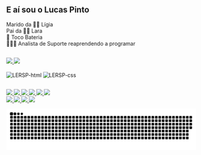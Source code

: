 ## E aí sou o Lucas Pinto
 Marido da 👩🏻 Lígia <br>
Pai da 👧🏻 Lara  <br>
🥁 Toco Bateria<br>
👨🏻‍💻 Analista de Suporte reaprendendo a programar
##
<div>
    <a href="https://beacons.ai/lucas.lersp">
    <img height="200em" src="https://github-readme-stats.vercel.app/api?username=lersp&show_icons=true&theme=monokai&incluede_all_commits=true&count_private=true"/>
    <img height="200em" src="https://github-readme-stats.vercel.app/api/top-langs/?username=lersp&layout=compact&langs_count=16&theme=monokai"/>
    </a>
</div>
<div style="display: inline_block"><br>
    <img align="center" alt="LERSP-html" height="30" width="40" src="https://cdn.jsdelivr.net/gh/devicons/devicon/icons/html5/html5-original.svg">
    <img align="center" alt="LERSP-css" height="30" width="40" src="https://cdn.jsdelivr.net/gh/devicons/devicon/icons/css3/css3-original.svg">          
</div>

##
<div>
    <a href="mailto:lucas.lersp@gmail.com" target="_blank">
        <img src="https://img.shields.io/badge/Gmail-D14836?style=for-the-badge&logo=gmail&logoColor=white">
    </a>
    <a href="https://discord.gg/m2wRy9FM" target="_blank">
        <img src="https://img.shields.io/badge/Discord-7289DA?style=for-the-badge&logo=discord&logoColor=white">
    </a>
    <a href="https://instagram.com/yakkobr" target="_blank">
        <img src="https://img.shields.io/badge/Instagram-E4405F?style=for-the-badge&logo=instagram&logoColor=white">
    </a>
    <a href="https://www.linkedin.com/in/lucaspintoitu/" target="_blank">
        <img src="https://img.shields.io/badge/LinkedIn-0077B5?style=for-the-badge&logo=linkedin&logoColor=white">
    </a>
    <a href="https://www.twitter.com/yakkobr" target="_blank">
        <img src="https://img.shields.io/badge/Twitter-1DA1F2?style=for-the-badge&logo=twitter&logoColor=white">
    </a>
    <a href="https://www.twitch.com/yakkobr" target="_blank">
        <img src="https://img.shields.io/badge/Twitch-9146FF?style=for-the-badge&logo=twitch&logoColor=white">
    </a>
    <br>
    <a href="https://account.xbox.com/Profile?Gamertag=YakkoIT" Alt="GameTag=YakkoIT" target="_blank">
        <img src="https://img.shields.io/badge/Xbox-107C10?style=for-the-badge&logo=xbox&logoColor=white">
    </a>
    <a href="https://www.paypal.com/donate/?business=U5TS24LXDGFFW&no_recurring=0&item_name=Ajude+a+crescer+a+comunidade+e+assim+desenvolver+materiais+bem+legais+para+todos.&currency_code=BRL" target="_blank">
        <img src="https://img.shields.io/badge/PayPal-00457C?style=for-the-badge&logo=paypal&logoColor=white">
    </a>
    <a href="https://www.udemy.com/user/lucas-pinto-19/" target="_blank">
        <img src="https://img.shields.io/badge/Udemy-EC5252?style=for-the-badge&logo=Udemy&logoColor=white">
    </a>
    <a href="https://lersp.github.io/mysite/" target="_blank">
        <img src="https://img.shields.io/website-up-down-green-red/http/lersp.github.io/mysite.svg">
    </a>
    
![github contribution grid snake animation](https://raw.githubusercontent.com/lersp/lersp/output/github-contribution-grid-snake-dark.svg#gh-dark-mode-only)

</div>
